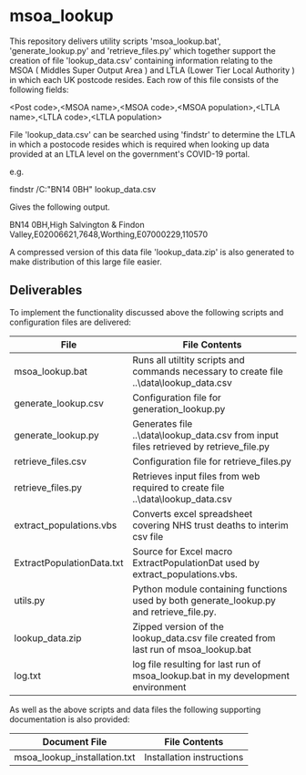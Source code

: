 # msoa_lookup

This repository delivers utility scripts 'msoa_lookup.bat', 'generate_lookup.py' and 'retrieve_files.py' which 
together support the creation of file 'lookup_data.csv' containing information  relating to the MSOA 
( Middles Super Output Area ) and LTLA (Lower Tier Local Authority ) in which each UK  postcode resides. 
Each row of this file consists of the following fields:

\<Post code\>,\<MSOA name\>,\<MSOA code\>,\<MSOA population\>,\<LTLA name\>,\<LTLA code\>,\<LTLA population\>

File 'lookup_data.csv' can be searched using 'findstr' to determine the  LTLA in which a postocode 
resides which is required when looking up data provided at an LTLA level on the government's COVID-19 
portal.

e.g.

findstr /C:"BN14 0BH" lookup_data.csv

Gives the following output.

BN14 0BH,High Salvington & Findon Valley,E02006621,7648,Worthing,E07000229,110570

A compressed version of this data file 'lookup_data.zip' is also generated to
make distribution of this large file easier. 

Deliverables
------------
To implement the functionality discussed above the following scripts and configuration files are delivered:

File | File Contents
------------- | -------------
msoa_lookup.bat | Runs all utiltity scripts and commands necessary to create file ..\data\lookup_data.csv
generate_lookup.csv | Configuration file for generation_lookup.py
generate_lookup.py | Generates file ..\data\lookup_data.csv from input files retrieved by retrieve_file.py
retrieve_files.csv | Configuration file for retrieve_files.py
retrieve_files.py | Retrieves input files from web required to create file ..\data\lookup_data.csv
extract_populations.vbs | Converts excel spreadsheet covering NHS trust deaths to interim csv file 
ExtractPopulationData.txt | Source for Excel macro ExtractPopulationDat used by extract_populations.vbs. 
utils.py | Python module containing functions used by both generate_lookup.py and retrieve_file.py. 
lookup_data.zip | Zipped version of the lookup_data.csv file created from last run of msoa_lookup.bat
log.txt | log file resulting for last run of msoa_lookup.bat in my development environment


As well as the above scripts and data files the following supporting documentation is also provided:

Document File | File Contents
------------- | -------------
msoa_lookup_installation.txt | Installation instructions